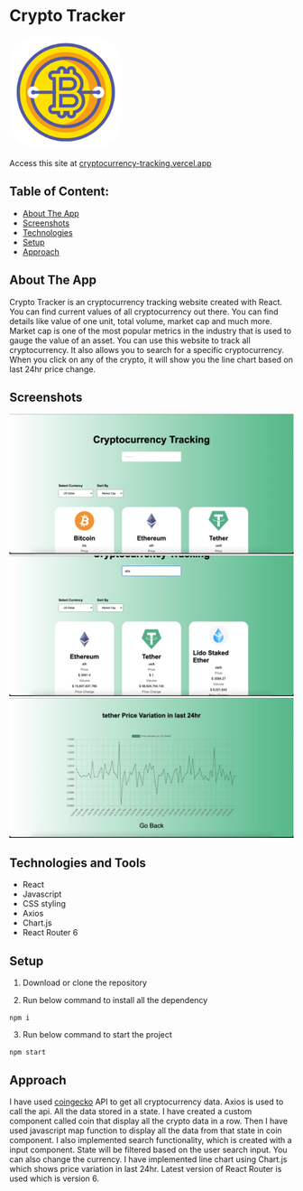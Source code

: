 # Crypto Tracker

<img src="https://github.com/BrijenMakwana/crypto-tracker/blob/main/public/logo512.png" width="200" height="200" style="border-radius:50px;">

Access this site at [cryptocurrency-tracking.vercel.app](https://cryptocurrency-tracking.vercel.app)

## Table of Content:

- [About The App](#about-the-app)
- [Screenshots](#screenshots)
- [Technologies](#technologies-and-tools)
- [Setup](#setup)
- [Approach](#approach)

## About The App

Crypto Tracker is an cryptocurrency tracking website created with React. You can find current values of all cryptocurrency out there. You can find details like value of one unit, total volume, market cap and much more. Market cap is one of the most popular metrics in the industry that is used to gauge the value of an asset. You can use this website to track all cryptocurrency. It also allows you to search for a specific cryptocurrency. When you click on any of the crypto, it will show you the line chart based on last 24hr price change.

## Screenshots

![App Screenshot](https://github.com/BrijenMakwana/crypto-tracker/blob/main/public/crypto_1.png)
![App Screenshot](https://github.com/BrijenMakwana/crypto-tracker/blob/main/public/crypto_2.png)
![App Screenshot](https://github.com/BrijenMakwana/crypto-tracker/blob/main/public/crypto_3.png)

## Technologies and Tools

- React
- Javascript
- CSS styling
- Axios
- Chart.js
- React Router 6

## Setup

1. Download or clone the repository

2. Run below command to install all the dependency
```
npm i
```

3. Run below command to start the project
```
npm start
```

## Approach

I have used [coingecko](https://www.coingecko.com/en/api/documentation) API to get all cryptocurrency data. Axios is used to call the api. All the data stored in a state. I have created a custom component called coin that display all the crypto data in a row. Then I have used javascript map function to display all the data from that state in coin component.
I also implemented search functionality, which is created with a input component. State will be filtered based on the user search input.
You can also change the currency. I have implemented line chart using Chart.js which shows price variation in last 24hr. Latest version of React Router is used which is version 6.

